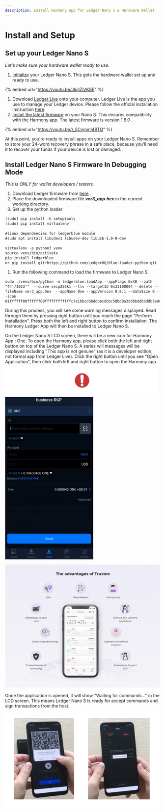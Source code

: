 ```yaml
---
description: Install Harmony App for Ledger Nano S & Hardware Wallet
---
```


# Install and Setup

## Set up your Ledger Nano S

_Let's make sure your hardware wallet ready to use._

1. [Initialize](https://support.ledgerwallet.com/hc/en-us/articles/360000613793) your Ledger Nano S. This gets the hardware wallet set up and ready to use.

{% embed url="https://youtu.be/JlojlZiVK8E" %}

1. Download [Ledger Live](https://support.ledgerwallet.com/hc/en-us/articles/360006395553/) onto your computer. Ledger Live is the app you use to manage your Ledger device.  Please follow the official installation instruction [here](https://support.ledger.com/hc/en-us/articles/360006395553). 
2. [Install the latest firmware](https://support.ledgerwallet.com/hc/en-us/articles/360002731113) on your Nano S. This ensures compatibility with the Harmony app. The latest firmware is version 1.6.0 .   

{% embed url="https://youtu.be/\_5CymmI4BTQ" %}

At this point, you're ready to install apps on your Ledger Nano S. Remember to store your 24-word recovery phrase in a safe place, because you'll need it to recover your funds if your device is lost or damaged.

## Install Ledger Nano S Firmware In Debugging Mode

_This is ONLY for wallet developers / testers._ 

1. Download Ledger firmware from [here](https://s3-us-west-1.amazonaws.com/pub.harmony.one/release/ledger_firmware/ver3_app.hex) .
2. Place the downloaded firmware file _**ver3\_app.hex**_ in the current working directory.
3. Set up the python loader 

```text
[sudo] pip install -U setuptools
[sudo] pip install virtualenv

#linux dependencies for ledgerblue module  
#sudo apt install libudev1 libudev-dev libusb-1.0-0-dev

virtualenv -p python3 venv
source venv/bin/activate
pip install ledgerblue
or pip install git+https://github.com/LedgerHQ/blue-loader-python.git
```

1. Run the following command to load the firmware to Ledger Nano S.

```text
sudo ./venv/bin/python -m ledgerblue.loadApp --appFlags 0x40 --path "44'/1023'"  --curve secp256k1 --tlv --targetId 0x31100004 --delete --fileName ver3_app.hex  --appName One --appVersion 0.0.1 --dataSize 0 --icon 01ffffff00ffffff00ffffffffffffc7e1bbcdbbddbbcdbbc50bd8a3ddbbddbbddb3edc7e3ffffffff
```

During this process,  you will see some warning messages displayed. Read through them by pressing right button until you reach the page "Perform Installation". Press both the left and right button to confirm installation.   The Harmony Ledger App will then be installed to Ledger Nano S.

On the Ledger Nano S LCD screen, there will be a new icon for Harmony App : One.  To open the Harmony app, please click both the left and right button on top of the Ledger Nano S. A series will messages will be displayed including "This app is not genune" \(as it is a developer edition, not formal app from Ledger Live\).  Click the right button until you see "Open Application",  then click both left and right button to open the Harmony app. 

![](../../.gitbook/assets/image%20%2825%29.png)

![](../../.gitbook/assets/image%20%2814%29.png)

![](../../.gitbook/assets/image%20%2827%29.png)

Once the application is opened, it will show "Waiting for commands..." in the LCD screen. This means Ledger Nano S is ready for accept commands and sign transactions from the host.

![](../../.gitbook/assets/image%20%2811%29.png)

## 

